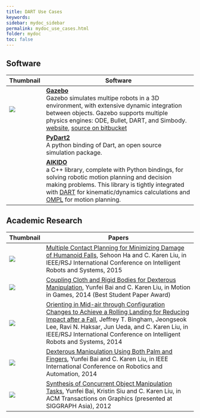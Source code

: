 ```yaml
---
title: DART Use Cases
keywords: 
sidebar: mydoc_sidebar
permalink: mydoc_use_cases.html
folder: mydoc
toc: false
---
```


## Software

| Thumbnail | Software |
|-----------|--------|
| <img src="http://www.gazebosim.org/assets/logos/gazebo_vert_pos_small-cae32db40df918570d1c43f1fccf1aa6.png"> | **[Gazebo](http://www.gazebosim.org/)** <br> Gazebo simulates multipe robots in a 3D environment, with extensive dynamic integration between objects. Gazebo supports multiple physics engines: ODE, Bullet, DART, and Simbody. [website](http://www.gazebosim.org/), [source on bitbucket](https://bitbucket.org/osrf/gazebo) |
|  | **[PyDart2](https://github.com/sehoonha/pydart2)** <br> A python binding of Dart, an open source simulation package. |
|  | **[AIKIDO](https://github.com/personalrobotics/aikido)** <br> a C++ library, complete with Python bindings, for solving robotic motion planning and decision making problems. This library is tightly integrated with [DART](http://dartsim.github.io/) for kinematic/dynamics calculations and [OMPL](http://ompl.kavrakilab.org/) for motion planning. |

## Academic Research

| Thumbnail | Papers |
|-----------|--------|
| <img src="http://www.cc.gatech.edu/~karenliu/Home_files/droppedImage.jpg"/>  | [Multiple Contact Planning for Minimizing Damage of Humanoid Falls](http://www.cc.gatech.edu/~sha9/projects/ha2015mcs/index.html), Sehoon Ha and C. Karen Liu, in IEEE/RSJ International Conference on Intelligent Robots and Systems, 2015 |
| <img src="http://www.cc.gatech.edu/~karenliu/Home_files/droppedImage_4.jpg"/>  | [Coupling Cloth and Rigid Bodies for Dexterous Manipulation](http://www.cc.gatech.edu/~ybai30/cloth/paper_cloth.pdf), Yunfei Bai and C. Karen Liu, in Motion in Games, 2014 (Best Student Paper Award) |
| <img src="http://www.cc.gatech.edu/~karenliu/Home_files/droppedImage.png"/>  | [Orienting in Mid-air through Configuration Changes to Achieve a Rolling Landing for Reducing Impact after a Fall](http://www.cc.gatech.edu/~karenliu/bingham_inertiabot_IROS2014.pdf), Jeffrey T. Bingham, Jeongseok Lee, Ravi N. Haksar, Jun Ueda, and C. Karen Liu, in IEEE/RSJ International Conference on Intelligent Robots and Systems, 2014 |
| <img src="http://www.cc.gatech.edu/~karenliu/Home_files/droppedImage_7.jpg"/> | [Dexterous Manipulation Using Both Palm and Fingers](http://www.cc.gatech.edu/~ybai30/hand/hand.html), Yunfei Bai and C. Karen Liu, in IEEE International Conference on Robotics and Automation, 2014 |
| <img src="http://www.cc.gatech.edu/~karenliu/Home_files/droppedImage_11.jpg"/> | [Synthesis of Concurrent Object Manipulation Tasks](http://www.cc.gatech.edu/~ybai30/multitask/multitask.html), Yunfei Bai, Kristin Siu and C. Karen Liu, in ACM Transactions on Graphics (presented at SIGGRAPH Asia), 2012 |



